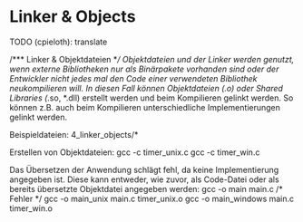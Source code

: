Linker & Objects
================

TODO (cpieloth): translate

/*** Linker & Objektdateien ***/
Objektdateien und der Linker werden genutzt, wenn externe Bibliotheken nur als Binärpakete vorhanden sind oder der Entwickler nicht jedes mal den Code einer verwendeten Bibliothek neukompilieren will. In diesen Fall können Objektdateien (*.o) oder Shared Libraries (*.so, *.dll) erstellt werden und beim Kompilieren gelinkt werden. So können z.B. auch beim Kompilieren unterschiedliche Implementierungen gelinkt werden.

Beispieldateien: 4_linker_objects/*

Erstellen von Objektdateien:
gcc -c timer_unix.c
gcc -c timer_win.c

Das Übersetzen der Anwendung schlägt fehl, da keine Implementierung angegeben ist. Diese kann entweder, wie zuvor, als Code-Datei oder als bereits übersetzte Objektdatei angegeben werden:
gcc -o main main.c /* Fehler */
gcc -o main_unix main.c timer_unix.o
gcc -o main_windows main.c timer_win.o 